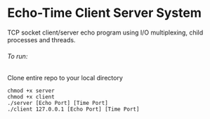# Echo-Time Client Server System
TCP socket client/server echo program using I/O multiplexing, child processes and threads. 

###### To run:

Clone entire repo to your local directory
```
chmod +x server
chmod +x client
./server [Echo Port] [Time Port]
./client 127.0.0.1 [Echo Port] [Time Port]
```
